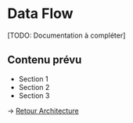 ﻿# Data Flow

[TODO: Documentation à compléter]

## Contenu prévu

- Section 1
- Section 2
- Section 3

→ [Retour Architecture](README.md)
